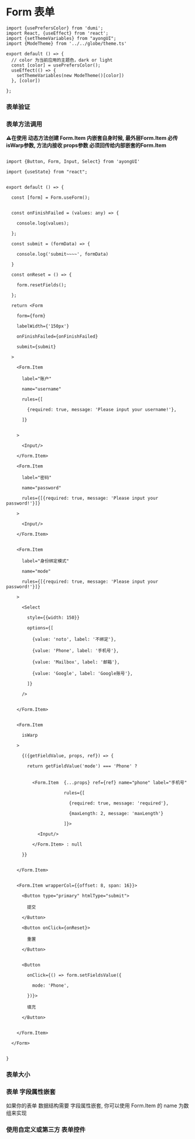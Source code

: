 # Form 表单

```tsx  hideCode=true inline=true
import {usePrefersColor} from 'dumi';
import React, {useEffect} from 'react';
import {setThemeVariables} from "ayongUI";
import {ModeTheme} from '../../globe/theme.ts'

export default () => {
  // color 为当前应用的主题色，dark or light
  const [color] = usePrefersColor();
  useEffect(() => {
    setThemeVariables(new ModeTheme()[color])
  }, [color])

};
```

[//]: # (### 基本使用)

[//]: # ()

[//]: # (```tsx)

[//]: # (import {Modal, Button, Form, Input, Upload, Radio} from 'ayongUI')

[//]: # (import {useState} from "react";)

[//]: # ()

[//]: # (export default &#40;&#41; => {)

[//]: # ()

[//]: # (    const [formLayout, setFormLayout] = useState&#40;'right'&#41;;)

[//]: # (    const [componentDisabled, setComponentDisabled] = useState&#40;false&#41;;)

[//]: # (    const onValuesChange = &#40;{layout}&#41; => {)

[//]: # (        setFormLayout&#40;layout&#41;)

[//]: # (    };)

[//]: # ()

[//]: # (    const submit = &#40;formData&#41; => {)

[//]: # (        console.log&#40;'submit~~~~', formData&#41;)

[//]: # (    })

[//]: # (    return <div style={{width: '588px'}}>)

[//]: # (        <Radio)

[//]: # (            checked={componentDisabled})

[//]: # (            onChange={&#40;checked&#41; => setComponentDisabled&#40;checked&#41;})

[//]: # (        >)

[//]: # (            Form 禁用)

[//]: # (        </Radio>)

[//]: # (        <Form formLayout={formLayout})

[//]: # (              disabled={componentDisabled})

[//]: # (              onValuesChange={onValuesChange})

[//]: # (              submit={submit})

[//]: # (        >)

[//]: # (            <Form.Item)

[//]: # (                label="布局")

[//]: # (                name="layout")

[//]: # (            >)

[//]: # (                <Radio.Group>)

[//]: # (                    <Radio.Button value="left">靠左对齐</Radio.Button>)

[//]: # (                    <Radio.Button value="center">剧中对齐</Radio.Button>)

[//]: # (                    <Radio.Button value="right">靠右对齐</Radio.Button>)

[//]: # (                    <Radio.Button value="vertical">上下布局</Radio.Button>)

[//]: # (                    <Radio.Button value="inline">左右布局</Radio.Button>)

[//]: # (                </Radio.Group>)

[//]: # (            </Form.Item>)

[//]: # (            <Form.Item)

[//]: # (                label="账户")

[//]: # (                name="username")

[//]: # (                rules={[{required: true, message: 'Please input your username!'}, {)

[//]: # (                    maxLength: 2,)

[//]: # (                    message: '超出最大长度显示')

[//]: # (                }]})

[//]: # ()

[//]: # (            >)

[//]: # (                <Input/>)

[//]: # (            </Form.Item>)

[//]: # (            <Form.Item)

[//]: # (                label="密码")

[//]: # (                name="password")

[//]: # (                rules={[{required: true, message: 'Please input your username!'}]})

[//]: # (            >)

[//]: # (                <Input/>)

[//]: # (            </Form.Item>)

[//]: # ()

[//]: # (            <Form.Item)

[//]: # (                label="附件上传")

[//]: # (                name="file")

[//]: # (                style={{height: '80px'}})

[//]: # (                rules={[{required: true, message: 'Please input your username!'}]})

[//]: # (            >)

[//]: # (                <Upload maxCount={2}/>)

[//]: # (            </Form.Item>)

[//]: # (            <Form.Item)

[//]: # (                label="是否跨越")

[//]: # (                name="cors")

[//]: # (                rules={[{required: true, message: 'Please input your username!'}]})

[//]: # (            >)

[//]: # (                <Radio/>)

[//]: # (            </Form.Item>)

[//]: # (            <Form.Item wrapperCol={{offset: 8, span: 16}}>)

[//]: # (                <Button type="primary" htmlType="submit">)

[//]: # (                    Submit)

[//]: # (                </Button>)

[//]: # ()

[//]: # (            </Form.Item>)

[//]: # (        </Form>)

[//]: # ()

[//]: # ()

[//]: # (    </div>)

[//]: # ()

[//]: # (})

[//]: # ()

[//]: # (```)

### 表单验证

[//]: # (```tsx)

[//]: # ()

[//]: # (import {Modal, Button, Form, Input, Upload, Radio} from 'ayongUI')

[//]: # ()

[//]: # (import {useState} from "react";)

[//]: # ()

[//]: # ()

[//]: # (export default &#40;&#41; => {)

[//]: # ()

[//]: # (    const [form] = Form.useForm&#40;&#41;;)

[//]: # ()

[//]: # ()

[//]: # (    const onFinishFailed = &#40;values: any&#41; => {)

[//]: # ()

[//]: # (        console.log&#40;values&#41;;)

[//]: # ()

[//]: # (    };)

[//]: # ()

[//]: # (    const submit = &#40;formData&#41; => {)

[//]: # ()

[//]: # (        console.log&#40;'submit~~~~', formData&#41;)

[//]: # ()

[//]: # (    })

[//]: # ()

[//]: # ()

[//]: # (    return <Form)

[//]: # ()

[//]: # (        form={form})

[//]: # ()

[//]: # (        initialValues={{username: 'ayong'}})

[//]: # ()

[//]: # (        onFinishFailed={onFinishFailed})

[//]: # ()

[//]: # (        submit={submit})

[//]: # ()

[//]: # (    >)

[//]: # ()

[//]: # (        <Form.Item)

[//]: # ()

[//]: # (            label="普通校验")

[//]: # ()

[//]: # (            name="password")

[//]: # ()

[//]: # (            rules={[{required: true, message: 'Please input your password!'}]})

[//]: # ()

[//]: # (        >)

[//]: # ()

[//]: # (            <Input/>)

[//]: # ()

[//]: # (        </Form.Item>)

[//]: # ()

[//]: # (        <Form.Item)

[//]: # (            label="失焦时候验证")

[//]: # (            name="blur")

[//]: # (            rules={[)

[//]: # ()

[//]: # (                {required: true, message: 'Please input your username!'},)

[//]: # (                {)

[//]: # (                    maxLength: 7,)

[//]: # (                    message: '超出最大长度7',)

[//]: # (                })

[//]: # ()

[//]: # (            ]})

[//]: # ()

[//]: # ()

[//]: # (        >)

[//]: # ()

[//]: # (            <Input/>)

[//]: # ()

[//]: # (        </Form.Item>)

[//]: # ()

[//]: # (        <Form.Item)

[//]: # ()

[//]: # (            label="自定义校验")

[//]: # ()

[//]: # (            name="diy")

[//]: # ()

[//]: # (            rules={[)

[//]: # ()

[//]: # (                {)

[//]: # (                    trigger: 'blur',)

[//]: # (                    validator: &#40;name, value&#41; => {)

[//]: # (                        const regex = /^&#40;https?:\/\/&#41;/i;)

[//]: # ()

[//]: # (                        if &#40;!regex.test&#40;value&#41;&#41; {)

[//]: # (                            return Promise.reject&#40;'请输入正确的http 或者https协议的url'&#41;;)

[//]: # (                        })

[//]: # (                        return Promise.resolve&#40;&#41;;)

[//]: # ()

[//]: # (                    })

[//]: # ()

[//]: # (                },)

[//]: # ()

[//]: # ()

[//]: # (            ]}>)

[//]: # ()

[//]: # (            <Input/>)

[//]: # ()

[//]: # (        </Form.Item>)

[//]: # ()

[//]: # (     )

[//]: # ()

[//]: # (        <Form.Item)

[//]: # ()

[//]: # (            label="是否跨域")

[//]: # ()

[//]: # (            name="cors")

[//]: # ()

[//]: # (            rules={[{required: true, message: 'Please input your cors!'}]})

[//]: # ()

[//]: # (        >)

[//]: # (            <Radio/>)

[//]: # ()

[//]: # (        </Form.Item>)

[//]: # ()

[//]: # (        <Form.Item>)

[//]: # (            <Button type="primary" htmlType="submit">)

[//]: # (                提交)

[//]: # (            </Button>)

[//]: # (        </Form.Item>)

[//]: # ()

[//]: # (    </Form>)

[//]: # ()

[//]: # ()

[//]: # (})

[//]: # ()

[//]: # (```)

### 表单方法调用

**⚠️在使用 动态方法创建 Form.Item 内嵌套自身时候, 最外层Form.Item 必传 isWarp参数, 方法内接收 props参数
必须回传给内部嵌套的Form.Item**

```tsx

import {Button, Form, Input, Select} from 'ayongUI'

import {useState} from "react";


export default () => {

  const [form] = Form.useForm();


  const onFinishFailed = (values: any) => {

    console.log(values);

  };

  const submit = (formData) => {

    console.log('submit~~~~', formData)

  }

  const onReset = () => {

    form.resetFields();

  };

  return <Form

    form={form}

    labelWidth={'150px'}

    onFinishFailed={onFinishFailed}

    submit={submit}

  >

    <Form.Item

      label="账户"

      name="username"

      rules={[

        {required: true, message: 'Please input your username!'},

      ]}


    >

      <Input/>

    </Form.Item>

    <Form.Item

      label="密码"

      name="password"

      rules={[{required: true, message: 'Please input your password!'}]}

    >

      <Input/>

    </Form.Item>


    <Form.Item

      label="身份绑定模式"

      name="mode"

      rules={[{required: true, message: 'Please input your password!'}]}

    >

      <Select

        style={{width: 150}}

        options={[

          {value: 'noto', label: '不绑定'},

          {value: 'Phone', label: '手机号'},

          {value: 'Mailbox', label: '邮箱'},

          {value: 'Google', label: 'Google账号'},

        ]}

      />


    </Form.Item>


    <Form.Item

      isWarp

    >

      {({getFieldValue, props, ref}) => {

        return getFieldValue('mode') === 'Phone' ?


          <Form.Item  {...props} ref={ref} name="phone" label="手机号"

                      rules={[

                        {required: true, message: 'required'},

                        {maxLength: 2, message: 'maxLength'}

                      ]}>

            <Input/>

          </Form.Item> : null

      }}


    </Form.Item>


    <Form.Item wrapperCol={{offset: 8, span: 16}}>

      <Button type="primary" htmlType="submit">

        提交

      </Button>

      <Button onClick={onReset}>

        重置

      </Button>


      <Button

        onClick={() => form.setFieldsValue({

          mode: 'Phone',

        })}>

        填充

      </Button>


    </Form.Item>

  </Form>


}

```

### 表单大小

[//]: # (```tsx)

[//]: # (import {Modal, Button, Form, Input, Upload, Radio} from 'ayongUI')

[//]: # (import {useState} from "react";)

[//]: # ()

[//]: # (export default &#40;&#41; => {)

[//]: # ()

[//]: # (    const [size, setSize] = useState&#40;'middle'&#41;;)

[//]: # (    const onValuesChange = &#40;{size}&#41; => {)

[//]: # (        setSize&#40;size&#41;)

[//]: # (    };)

[//]: # ()

[//]: # (    const submit = &#40;formData&#41; => {)

[//]: # (        console.log&#40;'submit~~~~', formData&#41;)

[//]: # (    })

[//]: # (    return <div style={{width: '588px'}}>)

[//]: # ()

[//]: # (        <Form)

[//]: # (            size={size})

[//]: # (            submit={submit})

[//]: # (            onValuesChange={onValuesChange})

[//]: # ()

[//]: # (        >)

[//]: # (            <Form.Item)

[//]: # (                label="大小")

[//]: # (                name="size")

[//]: # (            >)

[//]: # (                <Radio.Group>)

[//]: # (                    <Radio.Button value="small">小</Radio.Button>)

[//]: # (                    <Radio.Button value="middle">中</Radio.Button>)

[//]: # (                    <Radio.Button value="large">大</Radio.Button>)

[//]: # (                </Radio.Group>)

[//]: # (            </Form.Item>)

[//]: # (            <Form.Item)

[//]: # (                label="账户")

[//]: # (                name="username")

[//]: # (            >)

[//]: # (                <Input/>)

[//]: # (            </Form.Item>)

[//]: # (            <Form.Item)

[//]: # (                label="密码")

[//]: # (                name="password")

[//]: # (            >)

[//]: # (                <Input/>)

[//]: # (            </Form.Item>)

[//]: # ()

[//]: # (            <Form.Item)

[//]: # (                label="附件上传")

[//]: # (                name="file")

[//]: # (                style={{height: '80px'}})

[//]: # (           )

[//]: # (            >)

[//]: # (                <Upload maxCount={2}/>)

[//]: # (            </Form.Item>)

[//]: # (            <Form.Item)

[//]: # (                label="是否跨越")

[//]: # (                name="cors")

[//]: # (            >)

[//]: # (                <Radio/>)

[//]: # (            </Form.Item>)

[//]: # (            <Form.Item wrapperCol={{offset: 8, span: 16}}>)

[//]: # (                <Button type="primary" htmlType="submit">)

[//]: # (                    Submit)

[//]: # (                </Button>)

[//]: # ()

[//]: # (            </Form.Item>)

[//]: # (        </Form>)

[//]: # ()

[//]: # ()

[//]: # (    </div>)

[//]: # ()

[//]: # (})

[//]: # ()

[//]: # (```)

### 表单 字段属性嵌套

如果你的表单 数据结构需要 字段属性嵌套, 你可以使用 Form.Item 的 name 为数组来实现

[//]: # (```tsx)

[//]: # ()

[//]: # (import {Modal, Button, Form, Input, Upload, Radio} from 'ayongUI')

[//]: # ()

[//]: # (import {useState} from "react";)

[//]: # ()

[//]: # ()

[//]: # (export default &#40;&#41; => {)

[//]: # ()

[//]: # (    const [form] = Form.useForm&#40;&#41;;)

[//]: # ()

[//]: # ()

[//]: # (    const onFinishFailed = &#40;values: any&#41; => {)

[//]: # ()

[//]: # (        console.log&#40;values&#41;;)

[//]: # ()

[//]: # (    };)

[//]: # ()

[//]: # (    const submit = &#40;formData&#41; => {)

[//]: # ()

[//]: # (        console.log&#40;'submit~~~~', formData&#41;)

[//]: # ()

[//]: # (    })

[//]: # ()

[//]: # ()

[//]: # (    return <Form)

[//]: # (        form={form})

[//]: # (        onFinishFailed={onFinishFailed})

[//]: # (        submit={submit})

[//]: # (    >)

[//]: # (        <Form.Item)

[//]: # (            label="name")

[//]: # (            name={['user', 'name']})

[//]: # (            rules={[{required: true, message: 'Please input your username!'}]})

[//]: # ()

[//]: # (        >)

[//]: # (            <Input/>)

[//]: # ()

[//]: # (        </Form.Item>)

[//]: # (        <Form.Item)

[//]: # (            label="phone")

[//]: # (            name={['user', 'phone']})

[//]: # (        >)

[//]: # (            <Input/>)

[//]: # ()

[//]: # (        </Form.Item>)

[//]: # ()

[//]: # (        <Form.Item>)

[//]: # (          )

[//]: # (            <Button type="primary" htmlType="submit">)

[//]: # (                提交)

[//]: # (            </Button>)

[//]: # ()

[//]: # ()

[//]: # (        </Form.Item>)

[//]: # ()

[//]: # (    </Form>)

[//]: # ()

[//]: # ()

[//]: # (})

[//]: # ()

[//]: # (```)

### 使用自定义或第三方 表单控件

[//]: # ()
[//]: # (自定义或第三方的表单控件，也可以与 Form 组件一起使用。只要该组件遵循以下的约定：)

[//]: # ()
[//]: # (1. 控件需要接收   `value`  属性。)

[//]: # (2. 控件需要接收 `onChange` 事件。)

[//]: # ()
[//]: # (```tsx)

[//]: # ()
[//]: # (import {Modal, Button, Form, Input, Upload, Radio, Select} from 'ayongUI')

[//]: # ()
[//]: # (import React, {useState} from "react";)

[//]: # ()
[//]: # (const PriceInput: React.FC<PriceInputProps> = &#40;{value = {}, onChange}&#41; => {)

[//]: # (    const [number, setNumber] = useState&#40;0&#41;;)

[//]: # (    const [currency, setCurrency] = useState<Currency>&#40;'rmb'&#41;;)

[//]: # ()
[//]: # (    const triggerChange = &#40;changedValue: { number?: number; currency?: Currency }&#41; => {)

[//]: # (        onChange&#40;{...value, number, currency, ...changedValue}&#41;;)

[//]: # (    };)

[//]: # ()
[//]: # (    const onNumberChange = &#40;value: string&#41; => {)

[//]: # (        const newNumber = parseInt&#40;value || '0', 10&#41;;)

[//]: # (        if &#40;Number.isNaN&#40;newNumber&#41;&#41; {)

[//]: # (            return;)

[//]: # (        })

[//]: # ()
[//]: # (        triggerChange&#40;{number: newNumber}&#41;;)

[//]: # (    };)

[//]: # ()
[//]: # (    const onCurrencyChange = &#40;newCurrency: Currency&#41; => {)

[//]: # (        triggerChange&#40;{currency: newCurrency}&#41;;)

[//]: # (    };)

[//]: # ()
[//]: # (    return &#40;)

[//]: # (        <div style={{display: 'flex', alignItems: 'center'}}>)

[//]: # (            <Input)

[//]: # (                type="text")

[//]: # (                value={value.number || number})

[//]: # (                onChange={onNumberChange})

[//]: # (                style={{width: 100, marginRight: 8}})

[//]: # (            />)

[//]: # (            <Select)

[//]: # (                value={value.currency || currency})

[//]: # (                style={{width: 100}})

[//]: # (                onChange={onCurrencyChange})

[//]: # (                options={[)

[//]: # (                    {value: 'usd', label: 'USD'},)

[//]: # (                    {value: 'eur', label: 'EUR'},)

[//]: # (                ]})

[//]: # (            />)

[//]: # (        </div>)

[//]: # (    &#41;;)

[//]: # (};)

[//]: # ()
[//]: # ()
[//]: # (export default &#40;&#41; => {)

[//]: # ()
[//]: # (    const [form] = Form.useForm&#40;&#41;;)

[//]: # ()
[//]: # ()
[//]: # (    const onFinishFailed = &#40;values: any&#41; => {)

[//]: # ()
[//]: # (        console.log&#40;values&#41;;)

[//]: # ()
[//]: # (    };)

[//]: # ()
[//]: # (    const submit = &#40;formData&#41; => {)

[//]: # ()
[//]: # (        console.log&#40;'submit~~~~', formData&#41;)

[//]: # ()
[//]: # (    })

[//]: # ()
[//]: # ()
[//]: # (    return <Form)

[//]: # (        form={form})

[//]: # (        onFinishFailed={onFinishFailed})

[//]: # (        submit={submit})

[//]: # (    >)

[//]: # (        <Form.Item)

[//]: # (            label="count")

[//]: # (            name='count')

[//]: # (            rules={[{required: true, message: 'Please input your username!'}]})

[//]: # ()
[//]: # (        >)

[//]: # (            <PriceInput/>)

[//]: # ()
[//]: # (        </Form.Item>)

[//]: # ()
[//]: # (        <Form.Item>)

[//]: # (            <Button type="primary" htmlType="submit">)

[//]: # (                提交)

[//]: # (            </Button>)

[//]: # (        </Form.Item>)

[//]: # ()
[//]: # (    </Form>)

[//]: # ()
[//]: # ()
[//]: # (})

[//]: # ()
[//]: # (```)

